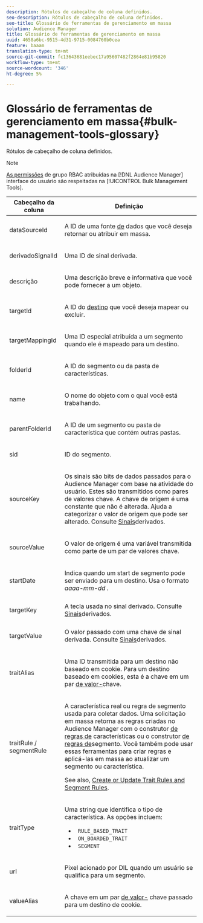 ```yaml
---
description: Rótulos de cabeçalho de coluna definidos.
seo-description: Rótulos de cabeçalho de coluna definidos.
seo-title: Glossário de ferramentas de gerenciamento em massa
solution: Audience Manager
title: Glossário de ferramentas de gerenciamento em massa
uuid: 4658a6bc-9515-4d31-9715-0084760b0cea
feature: baaam
translation-type: tm+mt
source-git-commit: fc13643681eebec17a95607482f2864e81b95820
workflow-type: tm+mt
source-wordcount: '346'
ht-degree: 5%

---
```



# Glossário de ferramentas de gerenciamento em massa{#bulk-management-tools-glossary}

Rótulos de cabeçalho de coluna definidos.

<!-- 

<p>r_bulk_glossary.xml </p>

 -->

>[!NOTE]
>
>[As permissões](../../features/administration/administration-overview.md) de grupo RBAC atribuídas na [!DNL Audience Manager] interface do usuário são respeitadas na [!UICONTROL Bulk Management Tools].

<table id="table_2C2BC2FB3EFC443C9A5AE18EFC6FABFD"> 
 <thead> 
  <tr> 
   <th colname="col1" class="entry"> Cabeçalho da coluna </th> 
   <th colname="col2" class="entry"> Definição </th> 
  </tr> 
 </thead>
 <tbody> 
  <tr> 
   <td colname="col1"> <p> <span class="term"> dataSourceId</span> </p> </td> 
   <td colname="col2"> <p>A ID de uma fonte <a href="../../features/datasources-list-and-settings.md#data-sources-list-and-settings"> de</a> dados que você deseja retornar ou atribuir em massa. </p> </td> 
  </tr> 
  <tr> 
   <td colname="col1"> <p> <span class="term"> derivadoSignalId</span> </p> </td> 
   <td colname="col2"> <p>Uma ID de sinal <a href="../../features/derived-signals.md"></a> derivada. </p> </td> 
  </tr> 
  <tr> 
   <td colname="col1"> <p> <span class="term"> descrição</span> </p> </td> 
   <td colname="col2"> <p>Uma descrição breve e informativa que você pode fornecer a um objeto. </p> </td> 
  </tr> 
  <tr> 
   <td colname="col1"> <p> <span class="term"> targetId</span> </p> </td> 
   <td colname="col2"> <p>A ID do <a href="../../features/destinations/destinations.md"> destino</a> que você deseja mapear ou excluir. </p> </td> 
  </tr> 
  <tr> 
   <td colname="col1"> <p> <span class="term"> targetMappingId</span> </p> </td> 
   <td colname="col2"> <p>Uma ID especial atribuída a um segmento quando ele é mapeado para um destino. </p> </td> 
  </tr> 
  <tr> 
   <td colname="col1"> <p> <span class="term"> folderId</span> </p> </td> 
   <td colname="col2"> <p>A ID do segmento ou da pasta de características. </p> </td> 
  </tr> 
  <tr> 
   <td colname="col1"> <p> <span class="term"> name</span> </p> </td> 
   <td colname="col2"> <p>O nome do objeto com o qual você está trabalhando. </p> </td> 
  </tr> 
  <tr> 
   <td colname="col1"> <p> <span class="term"> parentFolderId</span> </p> </td> 
   <td colname="col2"> <p>A ID de um segmento ou pasta de característica que contém outras pastas. </p> </td> 
  </tr> 
  <tr> 
   <td colname="col1"> <p> <span class="term"> sid</span> </p> </td> 
   <td colname="col2"> <p>ID do segmento. </p> </td> 
  </tr> 
  <tr> 
   <td colname="col1"> <p> <span class="term"> sourceKey</span> </p> </td> 
   <td colname="col2"> <p>Os sinais são bits de dados passados para o <span class="keyword"> Audience Manager</span> com base na atividade do usuário. Estes são transmitidos como pares <a href="../../reference/key-value-pairs-explained.md"></a>de valores chave. A chave de origem é uma constante que não é alterada. Ajuda a categorizar o valor de origem que pode ser alterado. Consulte <a href="../../features/derived-signals.md"> Sinais</a>derivados. </p> </td> 
  </tr> 
  <tr> 
   <td colname="col1"> <p> <span class="term"> sourceValue</span> </p> </td> 
   <td colname="col2"> <p>O valor de origem é uma variável transmitida como parte de um par <a href="../../reference/key-value-pairs-explained.md"></a>de valores chave. </p> </td> 
  </tr> 
  <tr> 
   <td colname="col1"> <p> <span class="term"> startDate</span> </p> </td> 
   <td colname="col2"> <p>Indica quando um start de segmento pode ser enviado para um destino. Usa o formato <i>aaaa-mm-dd</i> . </p> </td> 
  </tr> 
  <tr> 
   <td colname="col1"> <p> <span class="term"> targetKey</span> </p> </td> 
   <td colname="col2">A tecla usada no sinal derivado. Consulte <a href="../../features/derived-signals.md"> Sinais</a>derivados. </td> 
  </tr> 
  <tr> 
   <td colname="col1"> <p> <span class="term"> targetValue</span> </p> </td> 
   <td colname="col2"> <p>O valor passado com uma chave de sinal derivada. Consulte <a href="../../features/derived-signals.md"> Sinais</a>derivados. </p> </td> 
  </tr> 
  <tr> 
   <td colname="col1"> <p> <span class="term"> traitAlias</span> </p> </td> 
   <td colname="col2"> <p>Uma ID transmitida para um destino não baseado em cookie. Para um destino baseado em cookies, esta é a chave em um par <a href="../../reference/key-value-pairs-explained.md"> de valor-</a>chave. </p> </td> 
  </tr> 
  <tr> 
   <td colname="col1"> <p> <span class="term"> traitRule / segmentRule</span> </p> </td> 
   <td colname="col2"> <p>A característica real ou regra de segmento usada para coletar dados. Uma solicitação em massa retorna as regras criadas no <span class="keyword"> Audience Manager</span> com o construtor <a href="../../features/traits/about-trait-builder.md"> de regras de</a> características ou o construtor <a href="../../features/segments/segment-builder.md"> de regras de</a>segmento. Você também pode usar essas ferramentas para criar regras e aplicá-las em massa ao atualizar um segmento ou característica. </p> <p>See also, <a href="../../reference/bulk-management-tools/bulk-rules.md"> Create or Update Trait Rules and Segment Rules</a>. </p> </td> 
  </tr> 
  <tr> 
   <td colname="col1"> <p> <span class="term"> traitType</span> </p> </td> 
   <td colname="col2"> <p>Uma string que identifica o tipo de característica. As opções incluem: </p> 
    <ul id="ul_AB5B4F87B14241DCBBE44B0B7BD4EF72"> 
     <li id="li_21F9412CDDC64FAA888C6542E284C436"> <code> RULE_BASED_TRAIT</code> </li> 
     <li id="li_5A5EA9A1EC5C45C991875EBBE7979A5A"> <code> ON_BOARDED_TRAIT </code> </li> 
     <li id="li_F38B58ADE3324E97A71E3F94F11945BE"> <code> SEGMENT</code> </li> 
    </ul> </td> 
  </tr> 
  <tr> 
   <td colname="col1"> <p> <span class="term"> url</span> </p> </td> 
   <td colname="col2"> <p>Pixel acionado por DIL quando um usuário se qualifica para um segmento. </p> </td> 
  </tr> 
  <tr> 
   <td colname="col1"> <p> <span class="term"> valueAlias</span> </p> </td> 
   <td colname="col2"> <p>A chave em um par <a href="../../reference/key-value-pairs-explained.md"> de valor-</a> chave passado para um destino de cookie. </p> </td> 
  </tr> 
 </tbody> 
</table>

